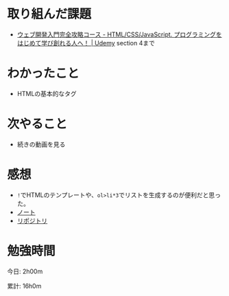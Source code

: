 # 取り組んだ課題
- [ウェブ開発入門完全攻略コース \- HTML/CSS/JavaScript\. プログラミングをはじめて学び創れる人へ！ \| Udemy](https://www.udemy.com/course/web-application-development/) section 4まで

# わかったこと
- HTMLの基本的なタグ

# 次やること
- 続きの動画を見る

# 感想
- `!`でHTMLのテンプレートや、`ol>li*3`でリストを生成するのが便利だと思った。
- [ノート](https://github.com/KazumaProject/lecture_notes/blob/master/web_development_udemy/web_development_udemy_note.md)
- [リポジトリ](https://github.com/KazumaProject/web_development_udemy)

# 勉強時間
今日: 2h00m

累計: 16h0m
